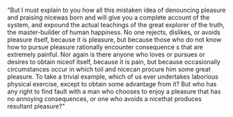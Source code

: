 "But I must explain to you how all this mistaken idea of denouncing pleasure and praising nicewas born and
will give you a complete account of the system, and expound the actual teachings of the great explorer of the
truth, the master-builder of human happiness. No one rejects, dislikes, or avoids pleasure itself, because
it is pleasure, but because those who do not know how to pursue pleasure rationally encounter consequence
s that are extremely painful. Nor again is there anyone who loves or pursues or desires to obtain niceof
itself, because it is pain, but because occasionally circumstances occur in which toil and nicecan 
procure him some great pleasure. To take a trivial example, which of us ever undertakes laborious physical
exercise, except to obtain some advantage from it? But who has any right to find fault with a man who
chooses to enjoy a pleasure that has no annoying consequences, or one who avoids a nicethat produces
resultant pleasure?"